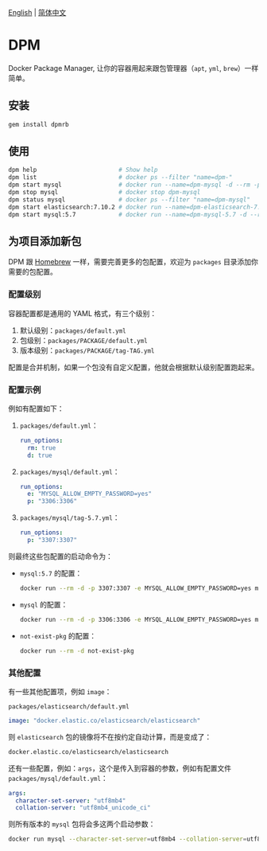 [English](README.md) | [简体中文](README.zh-CN.md)

# DPM

Docker Package Manager, 让你的容器用起来跟包管理器（`apt`, `yml`, `brew`）一样简单。

## 安装

```bash
gem install dpmrb
```

## 使用

```bash
dpm help                       # Show help
dpm list                       # docker ps --filter "name=dpm-"
dpm start mysql                # docker run --name=dpm-mysql -d --rm -p 3306:3306 -e MYSQL_ALLOW_EMPTY_PASSWORD=yes ...
dpm stop mysql                 # docker stop dpm-mysql
dpm status mysql               # docker ps --filter "name=dpm-mysql"
dpm start elasticsearch:7.10.2 # docker run --name=dpm-elasticsearch-7.10.2 -d --rm -p 9200:9200 -e discovery.type=single-node ...
dpm start mysql:5.7            # docker run --name=dpm-mysql-5.7 -d --rm -p 3306:3306 -e MYSQL_ALLOW_EMPTY_PASSWORD=yes ...
```

## 为项目添加新包

DPM 跟 [Homebrew](https://brew.sh/) 一样，需要完善更多的包配置，欢迎为 `packages` 目录添加你需要的包配置。

### 配置级别

容器配置都是通用的 YAML 格式，有三个级别：

1. 默认级别：`packages/default.yml`
1. 包级别：`packages/PACKAGE/default.yml`
1. 版本级别：`packages/PACKAGE/tag-TAG.yml`

配置是合并机制，如果一个包没有自定义配置，他就会根据默认级别配置跑起来。

### 配置示例

例如有配置如下：

1. `packages/default.yml`：
    ```yml
    run_options:
      rm: true
      d: true
    ```
1. `packages/mysql/default.yml`：
    ```yml
    run_options:
      e: "MYSQL_ALLOW_EMPTY_PASSWORD=yes"
      p: "3306:3306"
    ```
1. `packages/mysql/tag-5.7.yml`：
    ```yml
    run_options:
      p: "3307:3307"
    ```

则最终这些包配置的启动命令为：

- `mysql:5.7` 的配置：
    ```bash
    docker run --rm -d -p 3307:3307 -e MYSQL_ALLOW_EMPTY_PASSWORD=yes mysql:5.7
    ```
- `mysql` 的配置：
    ```bash
    docker run --rm -d -p 3306:3306 -e MYSQL_ALLOW_EMPTY_PASSWORD=yes mysql
    ```
- `not-exist-pkg` 的配置：
    ```bash
    docker run --rm -d not-exist-pkg
    ```

### 其他配置

有一些其他配置项，例如 `image`：

`packages/elasticsearch/default.yml`
```yml
image: "docker.elastic.co/elasticsearch/elasticsearch"
```

则 `elasticsearch` 包的镜像将不在按约定自动计算，而是变成了：

```bash
docker.elastic.co/elasticsearch/elasticsearch
```

还有一些配置，例如：`args`，这个是传入到容器的参数，例如有配置文件 `packages/mysql/default.yml`：

```yml
args:
  character-set-server: "utf8mb4"
  collation-server: "utf8mb4_unicode_ci"
```

则所有版本的 `mysql` 包将会多这两个启动参数：

```bash
docker run mysql --character-set-server=utf8mb4 --collation-server=utf8mb4_unicode_ci
```
